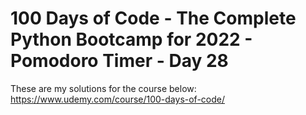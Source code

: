# 100 Days of Code - The Complete Python Bootcamp for 2022 - Pomodoro Timer - Day 28

These are my solutions for the course below:<br>
https://www.udemy.com/course/100-days-of-code/